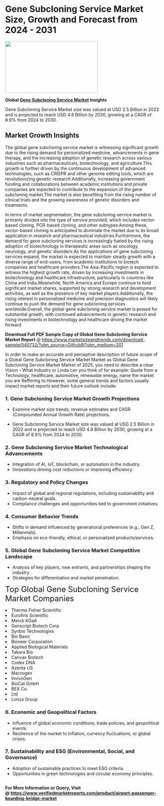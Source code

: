 <H1>Gene Subcloning Service Market Size, Growth and Forecast from 2024 - 2031</H1><img class="aligncenter size-medium wp-image-584254" src="https://thirdeyenews.in/wp-content/uploads/2024/09/Global-Market-Research-300x168.jpeg" alt="" width="300" height="168" /><p><strong>Global&nbsp;<a href="https://www.marketsizeandtrends.com/download-sample/540732/?utm_source=Github8j?utm_medium=201">Gene Subcloning Service Market</a> Insights</strong></p><p>Gene Subcloning Service Market size was valued at USD 2.5 Billion in 2022 and is projected to reach USD 4.8 Billion by 2030, growing at a CAGR of 8.9% from 2024 to 2030.</p><p><h2>Market Growth Insights</h2> <p>The global gene subcloning service market is witnessing significant growth due to the rising demand for personalized medicine, advancements in gene therapy, and the increasing adoption of genetic research across various industries such as pharmaceuticals, biotechnology, and agriculture.This growth is further driven by the continuous development of advanced technologies, such as CRISPR and other genome editing tools, which are revolutionizing genetic research.Additionally, increasing government funding and collaborations between academic institutions and private companies are expected to contribute to the expansion of the gene subcloning market.The market is also benefiting from the rising number of clinical trials and the growing awareness of genetic disorders and treatments.</p> <p>In terms of market segmentation, the gene subcloning service market is primarily divided into the type of service provided, which includes vector-based cloning, PCR-based cloning, and other subtypes.Among these, vector-based cloning is anticipated to dominate the market due to its broad application in research and pharmaceutical industries.Furthermore, the demand for gene subcloning services is increasingly fueled by the rising adoption of biotechnology in therapeutic areas such as oncology, neurology, and genetic disorders.As the applications of gene subcloning services expand, the market is expected to maintain steady growth with a diverse range of end-users, from academic institutions to biotech companies and healthcare providers.The Asia-Pacific region is expected to witness the highest growth rate, driven by increasing investments in biotechnology and healthcare infrastructure, particularly in countries like China and India.Meanwhile, North America and Europe continue to hold significant market shares, supported by strong research and development activities, as well as the presence of key market players.Additionally, the rising interest in personalized medicine and precision diagnostics will likely continue to push the demand for gene subcloning services worldwide.Overall, the global gene subcloning service market is poised for substantial growth, with continued advancements in genetic research and rising investments in biotechnology and healthcare driving the market forward.</p> <p><span class=""><strong>Download Full PDF Sample Copy of Global Gene Subcloning Service Market Report</strong> @ <a href="https://www.marketsizeandtrends.com/download-sample/540732/?utm_source=Github8j?utm_medium=201" target="_blank">https://www.marketsizeandtrends.com/download-sample/540732/?utm_source=Github8j?utm_medium=201</a></span></p><p>In order to make an accurate and perceptive description of future scope of a Global&nbsp;Gene Subcloning Service Market Market as Global&nbsp;Gene Subcloning Service Market Market of 2025, you need to describe a clear Vision &ndash; What Industry or Linda can you think of for example: Quote from a Technology, healthcare, automotive, renewable energy, name the market you are Reffering to.However, some general trends and factors usually impact market reports and their future outlook include:</p><h3>1.&nbsp;<strong>Gene Subcloning Service Market Growth Projections</strong></h3><ul><li>Examine market size trends, revenue estimates and CAGR (Compounded Annual Growth Rate) projections.</li><li><p>Gene Subcloning Service Market size was valued at USD 2.5 Billion in 2022 and is projected to reach USD 4.8 Billion by 2030, growing at a CAGR of 8.9% from 2024 to 2030.</p></li></ul><h3>2.&nbsp;<strong>Gene Subcloning Service Market Technological Advancements</strong></h3><ul><li>Integration of AI, IoT, blockchain, or automation in the industry.</li><li>Innovations driving cost reductions or improving efficiency.</li></ul><h3>3.&nbsp;<strong>Regulatory and Policy Changes</strong></h3><ul><li>Impact of global and regional regulations, including sustainability and carbon-neutral goals.</li><li>Compliance challenges and opportunities tied to government initiatives.</li></ul><h3>4.&nbsp;<strong>Consumer Behavior Trends</strong></h3><ul><li>Shifts in demand influenced by generational preferences (e.g., Gen Z, Millennials).</li><li>Emphasis on eco-friendly, ethical, or personalized products/services.</li></ul><h3>5.&nbsp;<strong>Global Gene Subcloning Service Market Competitive Landscape</strong></h3><ul><li>Analysis of key players, new entrants, and partnerships shaping the industry.</li><li>Strategies for differentiation and market penetration.</li></ul><p data-pm-slice="1 1 []"><span style="color: inherit; font-family: inherit; font-size: 25px;">Top Global Gene Subcloning Service Market Companies</span></p><div class="" data-test-id=""><p><li>Thermo Fisher Scientific</li><li> Eurofins Scientific</li><li> Merck KGaA</li><li> Genscript Biotech Corp</li><li> Synbio Technologies</li><li> Bio Basic</li><li> Bioneer Corporation</li><li> Applied Biological Materials</li><li> Takara Bio</li><li> Canvax Biotech</li><li> Codex DNA</li><li> Azenta US</li><li> Macrogen</li><li> InvivoGen</li><li> BioCat GmbH</li><li> BEX Co.</li><li> Ltd</li><li> Lonza Group</li></p></div><h3>6.&nbsp;<strong>Economic and Geopolitical Factors</strong></h3><ul><li>Influence of global economic conditions, trade policies, and geopolitical events.</li><li>Resilience of the market to inflation, currency fluctuations, or global crises.</li></ul><h3>7.&nbsp;<strong>Sustainability and ESG (Environmental, Social, and Governance)</strong></h3><ul><li>Adoption of sustainable practices to meet ESG criteria.</li><li>Opportunities in green technologies and circular economy principles.</li></ul><h2><strong style="font-size: 14px;">For More Information or Query, Visit @&nbsp;</strong><a style="background-color: #ffffff; font-size: 14px;" href="https://www.marketsizeandtrends.com/report/gene-subcloning-service-market/" target="_blank">https://www.verifiedmarketreports.com/product/airport-passenger-boarding-bridge-market</a></h2>